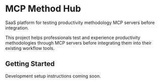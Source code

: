 # MCP Method Hub

SaaS platform for testing productivity methodology MCP servers before integration.

This project helps professionals test and experience productivity methodologies through MCP servers before integrating them into their existing workflow tools.

## Getting Started

Development setup instructions coming soon.